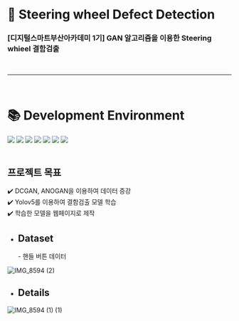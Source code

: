# 🚗 Steering wheel Defect Detection 
### [디지털스마트부산아카데미 1기] GAN 알고리즘을 이용한 Steering whieel 결함검출
<br/>

***

<br/>
<div><h1>📚 Development Environment</h1></div>
<div>
<img src="https://img.shields.io/badge/python-3776AB?style=for-the-badge&logo=python&logoColor=white">
<img src="https://img.shields.io/badge/PyTorch-EE4C2C?style=for-the-badge&logo=PyTorch&logoColor=white">
<img src="https://img.shields.io/badge/TensorFlow-FF6F00.svg?&style=for-the-badge&logo=TensorFlow&logoColor=white">
<img src="https://img.shields.io/badge/YOLO-00FFFF.svg?&style=for-the-badge&logo=YOLO&logoColor=white">
<img src="https://img.shields.io/badge/Google Colab-F9AB00.svg?&style=for-the-badge&logo=Google Colab&logoColor=white">
<img src="https://img.shields.io/badge/github-181717?style=for-the-badge&logo=github&logoColor=white">
<img src="https://img.shields.io/badge/GAN-3776AB?style=for-the-badge&logo=Gitpod&logoColor=white">
<!-- <img src="https://img.shields.io/badge/PyCharm-000000?style=for-the-badge&logo=PyCharm&logoColor=white"> -->
  

</div>

<br/>

## 프로젝트 목표
:heavy_check_mark:  DCGAN, ANOGAN을 이용하여 데이터 증강  <br/>
:heavy_check_mark:  Yolov5를 이용하여 결함검출 모델 학습 <br/>
:heavy_check_mark:  학습한 모델을 웹페이지로 제작

* <h2>Dataset</h2>
    - 핸들 버튼 데이터 <br/>
![IMG_8594 (2)](https://user-images.githubusercontent.com/93966720/199412090-76cb557e-deda-4da7-9fc4-7494f1578d21.jpg)

* <h2>Details</h2>
![IMG_8594 (1) (1)](https://user-images.githubusercontent.com/93966720/199412992-db36e357-1a90-4348-9aec-9016386a8cec.jpg)

